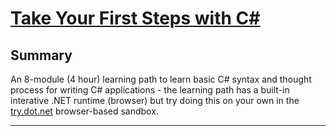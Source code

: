 # [Take Your First Steps with C#](https://docs.microsoft.com/en-us/learn/paths/csharp-first-steps)

## Summary

An 8-module (4 hour) learning path to learn basic C# syntax and thought process for writing C# applications - the learning path has a built-in interative .NET runtime (browser) but try doing this on your own in the [try.dot.net](https://try.dot.net/) browser-based sandbox.

---
